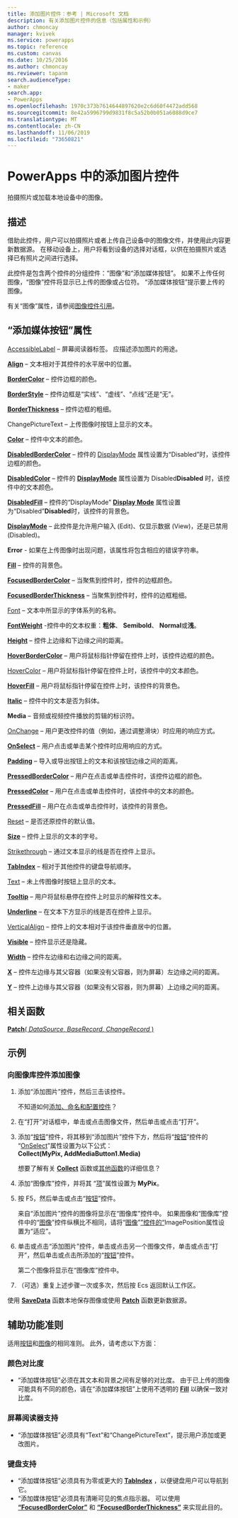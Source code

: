 ```yaml
---
title: 添加图片控件：参考 | Microsoft 文档
description: 有关添加图片控件的信息（包括属性和示例）
author: chmoncay
manager: kvivek
ms.service: powerapps
ms.topic: reference
ms.custom: canvas
ms.date: 10/25/2016
ms.author: chmoncay
ms.reviewer: tapanm
search.audienceType:
- maker
search.app:
- PowerApps
ms.openlocfilehash: 1970c373b7614644897620e2c6d60f4472add568
ms.sourcegitcommit: 8e42a5996799d9831f8c5a52b0b051a6088d9ce7
ms.translationtype: MT
ms.contentlocale: zh-CN
ms.lasthandoff: 11/06/2019
ms.locfileid: "73650821"
---
```

# <a name="add-picture-control-in-powerapps"></a>PowerApps 中的添加图片控件
拍摄照片或加载本地设备中的图像。

## <a name="description"></a>描述
借助此控件，用户可以拍摄照片或者上传自己设备中的图像文件，并使用此内容更新数据源。 在移动设备上，用户将看到设备的选择对话框，以供在拍摄照片或选择已有照片之间进行选择。

此控件是包含两个控件的分组控件：“图像”和“添加媒体按钮”。 如果不上传任何图像，“图像”控件将显示已上传的图像或占位符。 “添加媒体按钮”提示要上传的图像。

有关“图像”属性，请参阅[图像控件引用](control-image.md)。

## <a name="add-media-button-properties"></a>“添加媒体按钮”属性
[AccessibleLabel](properties-accessibility.md) – 屏幕阅读器标签。 应描述添加图片的用途。

**[Align](properties-text.md)** – 文本相对于其控件的水平居中的位置。

**[BorderColor](properties-color-border.md)** – 控件边框的颜色。

**[BorderStyle](properties-color-border.md)** – 控件边框是“实线”、“虚线”、“点线”还是“无”。

**[BorderThickness](properties-color-border.md)** – 控件边框的粗细。

ChangePictureText – 上传图像时按钮上显示的文本。

**[Color](properties-color-border.md)** – 控件中文本的颜色。

**[DisabledBorderColor](properties-color-border.md)** – 控件的 [DisplayMode](properties-core.md) 属性设置为“Disabled”时，该控件边框的颜色。

**[DisabledColor](properties-color-border.md)** – 控件的 **[DisplayMode](properties-core.md)** 属性设置为 Disabled**Disabled** 时，该控件中的文本颜色。

**[DisabledFill](properties-color-border.md)** – 控件的“DisplayMode” **[Display Mode](properties-core.md)** 属性设置为“Disabled”**Disabled**时，该控件的背景色。

**[DisplayMode](properties-core.md)** – 此控件是允许用户输入 (Edit)、仅显示数据 (View)，还是已禁用 (Disabled)。

**Error** - 如果在上传图像时出现问题，该属性将包含相应的错误字符串。

**[Fill](properties-color-border.md)** – 控件的背景色。

**[FocusedBorderColor](properties-color-border.md)** – 当聚焦到控件时，控件的边框颜色。

**[FocusedBorderThickness](properties-color-border.md)** – 当聚焦到控件时，控件的边框粗细。

[Font](properties-text.md) – 文本中所显示的字体系列的名称。

**[FontWeight](properties-text.md)** -控件中的文本权重：**粗体**、 **Semibold**、 **Normal**或**浅**。

**[Height](properties-size-location.md)** – 控件上边缘和下边缘之间的距离。

**[HoverBorderColor](properties-color-border.md)** – 用户将鼠标指针停留在控件上时，该控件边框的颜色。

[HoverColor](properties-color-border.md) – 用户将鼠标指针停留在控件上时，该控件中的文本颜色。

**[HoverFill](properties-color-border.md)** – 用户将鼠标指针停留在控件上时，该控件的背景色。

**[Italic](properties-text.md)** – 控件中的文本是否为斜体。

**Media** – 音频或视频控件播放的剪辑的标识符。

[OnChange](properties-core.md) – 用户更改控件的值（例如，通过调整滑块）时应用的响应方式。

**[OnSelect](properties-core.md)** – 用户点击或单击某个控件时应用响应的方式。

**[Padding](properties-size-location.md)** – 导入或导出按钮上的文本和该按钮边缘之间的距离。

**[PressedBorderColor](properties-color-border.md)** – 用户在点击或单击控件时，该控件边框的颜色。

**[PressedColor](properties-color-border.md)** – 用户在点击或单击控件时，该控件中的文本的颜色。

**[PressedFill](properties-color-border.md)** – 用户在点击或单击控件时，该控件的背景色。

[Reset](properties-core.md) – 是否还原控件的默认值。

**[Size](properties-text.md)** – 控件上显示的文本的字号。

[Strikethrough](properties-text.md) – 通过文本显示的线是否在控件上显示。

**[TabIndex](properties-accessibility.md)** – 相对于其他控件的键盘导航顺序。

[Text](properties-core.md) – 未上传图像时按钮上显示的文本。

**[Tooltip](properties-core.md)** – 用户将鼠标悬停在控件上时显示的解释性文本。

**[Underline](properties-text.md)** – 在文本下方显示的线是否在控件上显示。

[VerticalAlign](properties-text.md) – 控件上的文本相对于该控件垂直居中的位置。

**[Visible](properties-core.md)** – 控件显示还是隐藏。

**[Width](properties-size-location.md)** – 控件左边缘和右边缘之间的距离。

**[X](properties-size-location.md)** – 控件左边缘与其父容器（如果没有父容器，则为屏幕）左边缘之间的距离。

**[Y](properties-size-location.md)** – 控件上边缘与其父容器（如果没有父容器，则为屏幕）上边缘之间的距离。

## <a name="related-functions"></a>相关函数
[**Patch**( *DataSource*, *BaseRecord*, *ChangeRecord* )](../functions/function-patch.md)

## <a name="examples"></a>示例
### <a name="add-images-to-an-image-gallery-control"></a>向图像库控件添加图像
1. 添加“添加图片”控件，然后三击该控件。
   
    不知道如何[添加、命名和配置控件](../add-configure-controls.md)？
2. 在“打开”对话框中，单击或点击图像文件，然后单击或点击“打开”。
3. 添加“[按钮](control-button.md)”控件，将其移到“添加图片”控件下方，然后将“[按钮](control-button.md)”控件的 “[OnSelect](properties-core.md)”属性设置为以下公式：<br>
   **Collect(MyPix, AddMediaButton1.Media)**
   
    想要了解有关 **[Collect](../functions/function-clear-collect-clearcollect.md)** 函数或[其他函数](../formula-reference.md)的详细信息？
4. 添加“图像库”控件，并将其 “[项](properties-core.md)”属性设置为 **MyPix**。
5. 按 F5，然后单击或点击“[按钮](control-button.md)”控件。
   
    来自“添加图片”控件的图像将显示在“图像库”控件中。 如果图像和“图像库”控件中的“[图像](control-image.md)”控件纵横比不相同，请将“[图像](properties-visual.md)”[”控件的“](control-image.md)ImagePosition属性设置为“适应”。
6. 单击或点击“添加图片”控件，单击或点击另一个图像文件，单击或点击“打开”，然后单击或点击所添加的“[按钮](control-button.md)”控件。
   
    第二个图像将显示在“图像库”控件中。
7. （可选）重复上述步骤一次或多次，然后按 Ecs 返回默认工作区。

使用 **[SaveData](../functions/function-savedata-loaddata.md)** 函数本地保存图像或使用 **[Patch](../functions/function-patch.md)** 函数更新数据源。


## <a name="accessibility-guidelines"></a>辅助功能准则
适用[按钮](control-button.md)和[图像](control-image.md)的相同准则。 此外，请考虑以下方面：

### <a name="color-contrast"></a>颜色对比度
* “添加媒体按钮”必须在其文本和背景之间有足够的对比度。 由于已上传的图像可能具有不同的颜色，请在“添加媒体按钮”上使用不透明的 **[Fill](properties-color-border.md)** 以确保一致对比度。

### <a name="screen-reader-support"></a>屏幕阅读器支持
* “添加媒体按钮”必须具有“Text”和“ChangePictureText”，提示用户添加或更改图片。

### <a name="keyboard-support"></a>键盘支持
* “添加媒体按钮”必须具有为零或更大的 **[TabIndex](properties-accessibility.md)** ，以便键盘用户可以导航到它。
* “添加媒体按钮”必须具有清晰可见的焦点指示器。 可以使用 **[“FocusedBorderColor”](properties-color-border.md)** 和 **[“FocusedBorderThickness”](properties-color-border.md)** 来实现此目的。
 
